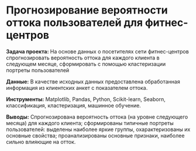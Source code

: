 # Прогнозирование вероятности оттока пользователей для фитнес-центров

**Задача проекта:** На основе данных о посетителях сети фитнес-центров спрогнозировать вероятность оттока для каждого клиента в следующем месяце, сформировать с помощью кластеризации портреты пользователей

**Данные:** В качестве исходных данных предоставлена обработанная информация из клиентских анкет с показателем оттока.

**Инструменты:** Matplotlib, Pandas, Python, Scikit-learn, Seaborn, классификация, кластеризация, машинное обучение.

**Выводы:** Спрогнозирована вероятность оттока (на уровне следующего месяца) для каждого клиента; сформированы типичные портреты пользователей: выделены наиболее яркие группы, охарактеризованы их основные свойства; проанализированы основные признаки, наиболее сильно влияющие на отток.


